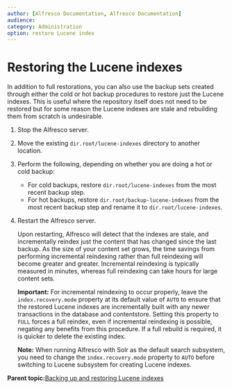 ```yaml
---
author: [Alfresco Documentation, Alfresco Documentation]
audience: 
category: Administration
option: restore Lucene index
---
```


# Restoring the Lucene indexes

In addition to full restorations, you can also use the backup sets created through either the cold or hot backup procedures to restore just the Lucene indexes. This is useful where the repository itself does not need to be restored but for some reason the Lucene indexes are stale and rebuilding them from scratch is undesirable.

1.  Stop the Alfresco server.

2.  Move the existing `dir.root/lucene-indexes` directory to another location.

3.  Perform the following, depending on whether you are doing a hot or cold backup:

    -   For cold backups, restore `dir.root/lucene-indexes` from the most recent backup step.
    -   For hot backups, restore `dir.root/backup-lucene-indexes` from the most recent backup step and rename it to `dir.root/lucene-indexes`.
4.  Restart the Alfresco server.

    Upon restarting, Alfresco will detect that the indexes are stale, and incrementally reindex just the content that has changed since the last backup. As the size of your content set grows, the time savings from performing incremental reindexing rather than full reindexing will become greater and greater. Incremental reindexing is typically measured in minutes, whereas full reindexing can take hours for large content sets.

    **Important:** For incremental reindexing to occur properly, leave the `index.recovery.mode` property at its default value of `AUTO` to ensure that the restored Lucene indexes are incrementally built with any newer transactions in the database and contentstore. Setting this property to `FULL` forces a full reindex, even if incremental reindexing is possible, negating any benefits from this procedure. If a full rebuild is required, it is quicker to delete the existing index.

    **Note:** When running Alfresco with Solr as the default search subsystem, you need to change the `index.recovery.mode` property to `AUTO` before switching to Lucene subsystem for creating Lucene indexes.


**Parent topic:**[Backing up and restoring Lucene indexes](../concepts/backup-lucene-intro.md)

